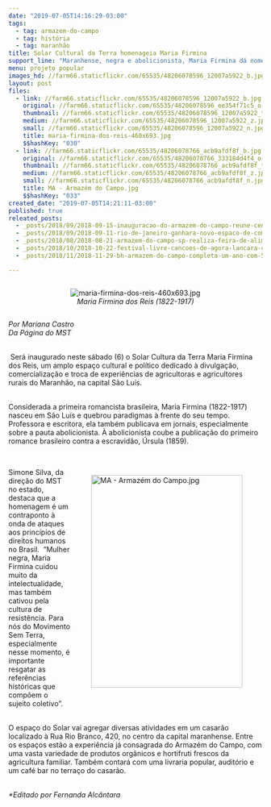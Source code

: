 ```yaml
---
date: "2019-07-05T14:16:29-03:00"
tags:
  - tag: armazem-do-campo
  - tag: história
  - tag: maranhão
title: Solar Cultural da Terra homenageia Maria Firmina
support_line: "Maranhense, negra e abolicionista, Maria Firmina dá nome e vida ao casarão no centro de São Luís"
menu: projeto popular
images_hd: //farm66.staticflickr.com/65535/48206078596_12007a5922_b.jpg
layout: post
files:
  - link: //farm66.staticflickr.com/65535/48206078596_12007a5922_b.jpg
    original: //farm66.staticflickr.com/65535/48206078596_ee354f71c5_o.jpg
    thumbnail: //farm66.staticflickr.com/65535/48206078596_12007a5922_t.jpg
    medium: //farm66.staticflickr.com/65535/48206078596_12007a5922_z.jpg
    small: //farm66.staticflickr.com/65535/48206078596_12007a5922_n.jpg
    title: maria-firmina-dos-reis-460x693.jpg
    $$hashKey: "030"
  - link: //farm66.staticflickr.com/65535/48206078766_acb9afdf8f_b.jpg
    original: //farm66.staticflickr.com/65535/48206078766_333184d4f4_o.jpg
    thumbnail: //farm66.staticflickr.com/65535/48206078766_acb9afdf8f_t.jpg
    medium: //farm66.staticflickr.com/65535/48206078766_acb9afdf8f_z.jpg
    small: //farm66.staticflickr.com/65535/48206078766_acb9afdf8f_n.jpg
    title: MA - Armazém do Campo.jpg
    $$hashKey: "033"
created_date: "2019-07-05T14:21:11-03:00"
published: true
releated_posts:
  - _posts/2018/09/2018-09-15-inauguracao-do-armazem-do-campo-reune-centenas-de-pessoas-no-rio-de-janeiro.md
  - _posts/2018/09/2018-09-11-rio-de-janeiro-ganhara-novo-espaco-de-comercializacao-de-produtos-da-reforma-agraria.md
  - _posts/2018/08/2018-08-21-armazem-do-campo-sp-realiza-feira-de-alimentos-organicos-a-preco-de-custo.md
  - _posts/2018/10/2018-10-22-festival-livre-cancoes-de-agora-lancara-composicoes-ineditas-em-celebracao-a-democracia.md
  - _posts/2018/11/2018-11-29-bh-armazem-do-campo-completa-um-ano-com-50-mil-produtos-comercializados.md

---
```

<div style="text-align:center">
<figure class="image" style="display:inline-block"><img alt="maria-firmina-dos-reis-460x693.jpg" src="//farm66.staticflickr.com/65535/48206078596_12007a5922_b.jpg" />
<figcaption><em>Maria Firmina dos Reis (1822-1917)</em></figcaption>
</figure>
</div>

<p><em>Por Mariana Castro<br />
Da P&aacute;gina do MST</em><br />
&nbsp;</p>

<p>&nbsp;Ser&aacute; inaugurado neste s&aacute;bado (6) o Solar Cultura da Terra Maria Firmina dos Reis, um amplo espa&ccedil;o cultural e pol&iacute;tico dedicado &agrave; divulga&ccedil;&atilde;o, comercializa&ccedil;&atilde;o e troca de experi&ecirc;ncias de agricultoras e agricultores rurais do Maranh&atilde;o, na capital S&atilde;o Lu&iacute;s.&nbsp;&nbsp;</p>

<p><br />
Considerada a primeira romancista brasileira, Maria Firmina (1822-1917) nasceu em S&atilde;o Lu&iacute;s e quebrou paradigmas &agrave; frente do seu tempo. Professora e escritora, ela tamb&eacute;m publicava em jornais, especialmente sobre a pauta abolicionista. &Agrave; abolicionista coube a publica&ccedil;&atilde;o do primeiro romance brasileiro contra a escravid&atilde;o, &Uacute;rsula (1859).&nbsp;</p>

<p>&nbsp;</p>

<figure class="image" style="float:right"><img alt="MA - Armazém do Campo.jpg" height="422" src="//farm66.staticflickr.com/65535/48206078766_acb9afdf8f_b.jpg" width="300" />
<figcaption></figcaption>
</figure>

<p>Simone Silva, da dire&ccedil;&atilde;o do MST no estado, destaca que a homenagem &eacute; um contraponto &agrave; onda de ataques aos princ&iacute;pios de direitos humanos no Brasil.&nbsp; &ldquo;Mulher negra, Maria Firmina cuidou muito da intelectualidade, mas tamb&eacute;m cativou pela cultura de resist&ecirc;ncia. Para n&oacute;s do Movimento Sem Terra, especialmente nesse momento, &eacute; importante resgatar as refer&ecirc;ncias hist&oacute;ricas que comp&otilde;em o sujeito coletivo&rdquo;.&nbsp;</p>

<p><br />
O espa&ccedil;o do Solar vai agregar diversas atividades em um casar&atilde;o localizado &agrave; Rua Rio Branco, 420, no centro da capital maranhense. Entre os espa&ccedil;os est&atilde;o a experi&ecirc;ncia j&aacute; consagrada do Armaz&eacute;m do Campo, com uma vasta variedade de produtos org&acirc;nicos e hortifruti frescos da agricultura familiar. Tamb&eacute;m contar&aacute; com uma livraria popular, audit&oacute;rio e um caf&eacute; bar no terra&ccedil;o do casar&atilde;o.&nbsp;&nbsp;</p>

<p><br />
<em>*Editado por Fernanda Alc&acirc;ntara</em><br />
&nbsp;</p>
